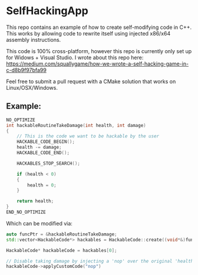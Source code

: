# SelfHackingApp
This repo contains an example of how to create self-modifying code in C++. This works by allowing code to rewrite itself using injected x86/x64 assembly instructions.

This code is 100% cross-platform, however this repo is currently only set up for Widows + Visual Studio. I wrote about this repo here: https://medium.com/squallygame/how-we-wrote-a-self-hacking-game-in-c-d8b9f97bfa99

Feel free to submit a pull request with a CMake solution that works on Linux/OSX/Windows.

## Example:
```cpp
NO_OPTIMIZE
int hackableRoutineTakeDamage(int health, int damage)
{
    // This is the code we want to be hackable by the user
    HACKABLE_CODE_BEGIN();
    health -= damage;
    HACKABLE_CODE_END();

    HACKABLES_STOP_SEARCH();

    if (health < 0)
    {
        health = 0;
    }

    return health;
}
END_NO_OPTIMIZE
```

Which can be modified via:
```cpp
auto funcPtr = &hackableRoutineTakeDamage;
std::vector<HackableCode*> hackables = HackableCode::create((void*&)funcPtr);

HackableCode* hackableCode = hackables[0];

// Disable taking damage by injecting a 'nop' over the original 'health -= damage;' code. Remaining bytes are filled with 'nops'
hackableCode->applyCustomCode("nop")
```
